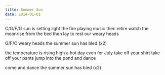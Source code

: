 ```yaml
---
title: Summer Sun
date: 2014-01-01
---
```

C/G/F/G
sun is setting light the fire
playing music then retire
watch the moonrise from the bed
then lay to rest our weary heads

G/F/C
weary heads
the summer sun has bled (x2)

the temperature is rising high
a hot day even for July
take off your shirt take off your pants
jump into the pond and dance

come and dance
the summer sun has bled (x2)